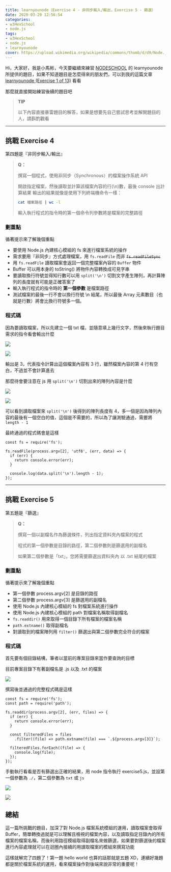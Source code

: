 ```yaml
---
title: learnyounode（Exercise 4 - 非同步輸入/輸出，Exercise 5 - 篩選）
date: 2020-03-29 12:56:54
categories:
- w3HexSchool
- node.js
tags:
- w3HexSchool
- node.js
- learnyounode
cover: https://upload.wikimedia.org/wikipedia/commons/thumb/d/d9/Node.js_logo.svg/590px-Node.js_logo.svg.png
---
```


Hi，大家好，我是小馬彬，今天要繼續來練習 [NODESCHOOL](https://nodeschool.io/zh-tw/) 的 learnyounode 所提供的題目，如果不知道題目是怎麼得來的朋友們，可以到我的這篇文章 [learnyounode (Exercise 1 of 13)](https://littlehorseboy.github.io/2020/03/13/2020-learnyounode-exercise-1/) 看看

那麼就直接開始練習後續的題目吧

> **TIP**
> 
> 以下內容直接暴雷題目的解答，如果是想要先自己嘗試思考並解開題目的人，請斟酌觀看

---

## 挑戰 Exercise 4

第四題是『非同步輸入/輸出』

> **Q：**
> 
> 撰寫一個程式，使用非同步（Synchronous）的檔案操作系統
 API
> 
> 開啟指定檔案，然後讀取並計算該檔案內容的行(\n)數，最後 console 出計算結果
> 輸出的結果就像是使用下列終端機命令一樣：
>
> ```bash
> cat 檔案路徑 | wc -l
> ```
> 
> 輸入執行程式的指令時的第一個命令列參數將是檔案的完整路徑

### 劃重點

循著提示來了解幾個重點

* 要使用 Node.js 內建核心模組的 fs 來進行檔案系統的操作
* 需求要用『非同步』方式處理檔案，用 `fs.readFile` 而非 ~~`fs.readFileSync`~~
* 用 `fs.readFile` 讀取檔案會返回一個完整檔案內容的 `Buffer` 物件
* Buffer 可以用本身的 toString() 將物件內容轉換成可見字串
* 要讀取換行符號並得知行數可以用 `split('\n')` 切割文字產生陣列，再計算陣列的長度就有可能是正確答案了
* 輸入執行程式的指令時的 **第一個參數** 是檔案路徑
* 測試檔案的最後一行不會以換行符號 \n 結尾，所以最後 Array 元素數目（也就是行數）將會比換行符號多一個。

### 程式碼

因為要讀取檔案，所以先建立一個 txt 檔，並隨意填上幾行文字，然後來執行題目需求的指令看會輸出什麼

![](https://i.imgur.com/gVmKDWp.png)

![](https://i.imgur.com/Yo92CGj.png)

輸出是 3，代表指令計算出這個檔案內容有 3 行，雖然檔案內容的第 4 行有空白，不過並不會計算進去

那麼待會要注意在 js 用 `split('\n')` 切割出來的陣列內容是什麼

![](https://i.imgur.com/xYDRxCH.png)

![](https://i.imgur.com/T2snBLv.png)

可以看到讀取檔案來 `split('\n')` 後得到的陣列長度有 4，多一個是因為陣列內容的最後有一個空白的值，這個是不需要的，所以為了讓測驗通過，需要將 `length - 1`

最終通過的程式碼會是這樣

```javascript=
const fs = require('fs');

fs.readFile(process.argv[2], 'utf8', (err, data) => {
  if (err) {
    return console.error(err);
  }

  console.log(data.split('\n').length - 1);
});
```

---

## 挑戰 Exercise 5

第五題是『篩選』

> **Q：**
> 
> 撰寫一個以副檔名作為篩選條件，列出指定資料夾內檔案的程式
> 
> 程式的第一個參數是目錄的路徑，第二個參數則是篩選用的副檔名
> 
> 如果第二個參數是「txt」，您將需要篩選出資料夾內 以 .txt 結尾的檔案

### 劃重點

循著提示來了解幾個重點

* 第一個參數 process.argv[2] 是目錄的路徑
* 第二個參數 process.argv[3] 是篩選用的副檔名
* 使用 Node.js 內建核心模組的 fs 對檔案系統進行操作
* 使用 Node.js 內建核心模組的 path 對檔案名稱取得副檔名
* `fs.readdir()` 用來取得一個目錄下所有檔案的檔案名稱
* `path.extname()` 取得副檔名
* 對讀取到的檔案陣列用 `filter()` 篩選出與第二個參數完全符合的檔案

### 程式碼

首先要有個目錄結構，筆者以當前的專案目錄來當作要查詢的目標

目前專案目錄下有著副檔名是 .js 以及 .txt 的檔案

![](https://i.imgur.com/ysLC7aq.png)

撰寫後並通過的完整程式碼是這樣

```javascript=
const fs = require('fs');
const path = require('path');

fs.readdir(process.argv[2], (err, files) => {
  if (err) {
    return console.error(err);
  }

  const filteredFiles = files
    .filter((file) => path.extname(file) === `.${process.argv[3]}`);

  filteredFiles.forEach((file) => {
    console.log(file);
  });
});
```

手動執行看看是否有篩選出正確的結果，用 node 指令執行 exercise5.js，並設第一個參數為 `./`，第二個參數為 `txt` 或 `js`

![](https://i.imgur.com/MqmcXnQ.png)

![](https://i.imgur.com/VvyrvVG.png)

## 總結

這一篇所挑戰的題目，加深了對 Node.js 檔案系統模組的運用，讀取檔案會取得 Buffer，簡單轉換過就是可以理解且檢視的檔案內容，以及讀取指定目錄內的所有檔案的檔案名稱，而後利用路徑模組取得副檔名來做篩選，如果要對篩選後的檔案進行內容處理就可以在迴圈內接續的用讀取檔案的模組來撰寫功能

這樣就解完了四題了！第一題 hello world 也算的話那就是五題 XD，連續好幾題都是關於檔案系統的運用，看來檔案操作對後端來說非常的重要呢！
